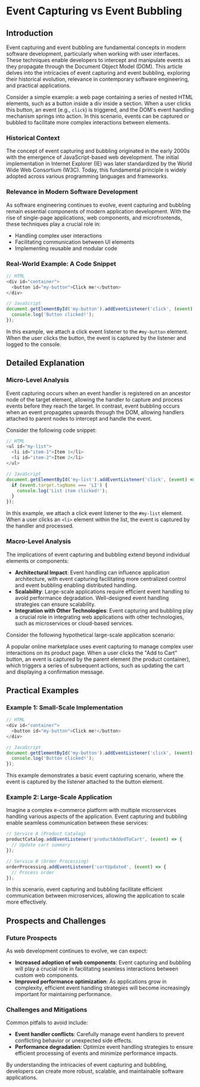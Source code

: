 # Event Capturing vs Event Bubbling
## Introduction

Event capturing and event bubbling are fundamental concepts in modern software development, particularly when working with user interfaces. These techniques enable developers to intercept and manipulate events as they propagate through the Document Object Model (DOM). This article delves into the intricacies of event capturing and event bubbling, exploring their historical evolution, relevance in contemporary software engineering, and practical applications.

Consider a simple example: a web page containing a series of nested HTML elements, such as a button inside a div inside a section. When a user clicks this button, an event (e.g., `click`) is triggered, and the DOM's event handling mechanism springs into action. In this scenario, events can be captured or bubbled to facilitate more complex interactions between elements.

### Historical Context

The concept of event capturing and bubbling originated in the early 2000s with the emergence of JavaScript-based web development. The initial implementation in Internet Explorer (IE) was later standardized by the World Wide Web Consortium (W3C). Today, this fundamental principle is widely adopted across various programming languages and frameworks.

### Relevance in Modern Software Development

As software engineering continues to evolve, event capturing and bubbling remain essential components of modern application development. With the rise of single-page applications, web components, and microfrontends, these techniques play a crucial role in:

* Handling complex user interactions
* Facilitating communication between UI elements
* Implementing reusable and modular code

### Real-World Example: A Code Snippet

```javascript
// HTML
<div id="container">
  <button id="my-button">Click me!</button>
</div>

// JavaScript
document.getElementById('my-button').addEventListener('click', (event) => {
  console.log('Button clicked!');
});
```

In this example, we attach a click event listener to the `#my-button` element. When the user clicks the button, the event is captured by the listener and logged to the console.

## Detailed Explanation

### Micro-Level Analysis

Event capturing occurs when an event handler is registered on an ancestor node of the target element, allowing the handler to capture and process events before they reach the target. In contrast, event bubbling occurs when an event propagates upwards through the DOM, allowing handlers attached to parent nodes to intercept and handle the event.

Consider the following code snippet:

```javascript
// HTML
<ul id="my-list">
  <li id="item-1">Item 1</li>
  <li id="item-2">Item 2</li>
</ul>

// JavaScript
document.getElementById('my-list').addEventListener('click', (event) => {
  if (event.target.tagName === 'LI') {
    console.log('List item clicked!');
  }
});
```

In this example, we attach a click event listener to the `#my-list` element. When a user clicks an `<li>` element within the list, the event is captured by the handler and processed.

### Macro-Level Analysis

The implications of event capturing and bubbling extend beyond individual elements or components:

* **Architectural Impact**: Event handling can influence application architecture, with event capturing facilitating more centralized control and event bubbling enabling distributed handling.
* **Scalability**: Large-scale applications require efficient event handling to avoid performance degradation. Well-designed event handling strategies can ensure scalability.
* **Integration with Other Technologies**: Event capturing and bubbling play a crucial role in integrating web applications with other technologies, such as microservices or cloud-based services.

Consider the following hypothetical large-scale application scenario:

A popular online marketplace uses event capturing to manage complex user interactions on its product page. When a user clicks the "Add to Cart" button, an event is captured by the parent element (the product container), which triggers a series of subsequent actions, such as updating the cart and displaying a confirmation message.

## Practical Examples

### Example 1: Small-Scale Implementation

```javascript
// HTML
<div id="container">
  <button id="my-button">Click me!</button>
</div>

// JavaScript
document.getElementById('my-button').addEventListener('click', (event) => {
  console.log('Button clicked!');
});
```

This example demonstrates a basic event capturing scenario, where the event is captured by the listener attached to the button element.

### Example 2: Large-Scale Application

Imagine a complex e-commerce platform with multiple microservices handling various aspects of the application. Event capturing and bubbling enable seamless communication between these services:

```javascript
// Service A (Product Catalog)
productCatalog.addEventListener('productAddedToCart', (event) => {
  // Update cart summary
});

// Service B (Order Processing)
orderProcessing.addEventListener('cartUpdated', (event) => {
  // Process order
});
```

In this scenario, event capturing and bubbling facilitate efficient communication between microservices, allowing the application to scale more effectively.

## Prospects and Challenges

### Future Prospects

As web development continues to evolve, we can expect:

* **Increased adoption of web components**: Event capturing and bubbling will play a crucial role in facilitating seamless interactions between custom web components.
* **Improved performance optimization**: As applications grow in complexity, efficient event handling strategies will become increasingly important for maintaining performance.

### Challenges and Mitigations

Common pitfalls to avoid include:

* **Event handler conflicts**: Carefully manage event handlers to prevent conflicting behavior or unexpected side effects.
* **Performance degradation**: Optimize event handling strategies to ensure efficient processing of events and minimize performance impacts.

By understanding the intricacies of event capturing and bubbling, developers can create more robust, scalable, and maintainable software applications.